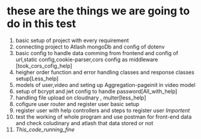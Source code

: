 # these are the things we are going to do in this test

1. basic setup of project with every requirement
2. connecting project to Atlash mongoDb and config of dotenv
3. basic config to handle data comming from frontend and config of url,static config,cookie-parser,cors config as middleware [took_cors_cofig_help]
4. heigher order function and error handling classes and response classes setup[Less_help]
5. models of user,video and seting up Aggregation-pageinit in video model
6. setup of bcrypt and jwt config to handle password[All_with_help]
7. handling file upload on cloudnary , multer[less_help] 
8. cofigure user router and register user basic setup
9. register user with help controllers and steps to register user *Importent*
10. test the working of whole program and use postman for front-end data and check coludinary and atlash that data stored or not
11. *This_code_running_fine*